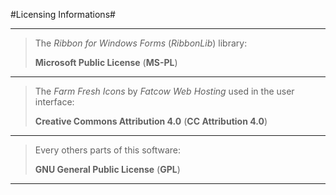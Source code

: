 #Licensing Informations#

---

>The *Ribbon for Windows Forms* (*RibbonLib*) library:
>
> **Microsoft Public License** (**MS-PL**)

---

>The *Farm Fresh Icons* by *Fatcow Web Hosting* used in the user interface:
>
> **Creative Commons Attribution 4.0** (**CC Attribution 4.0**)

---

>Every others parts of this software:
>
> **GNU General Public License** (**GPL**)      

---                         